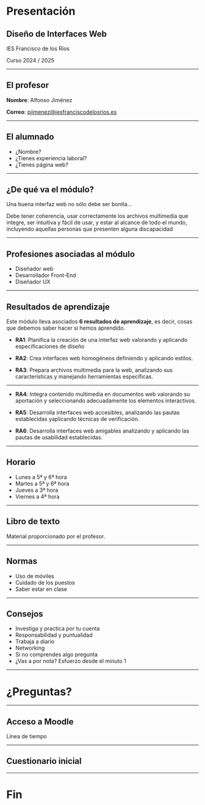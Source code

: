 # Presentación

## Diseño de Interfaces Web

IES Francisco de los Ríos

Curso 2024 / 2025

---

## El profesor

**Nombre**: Alfonso Jiménez

**Correo**: [pjimenez@iesfranciscodelosrios.es](mailto:pjimenez@iesfranciscodelosrios.es)

---

## El alumnado

- ¿Nombre?
- ¿Tienes experiencia laboral?
- ¿Tienes página web?

---

## ¿De qué va el módulo?

Una buena interfaz web no sólo debe ser bonita...

Debe tener coherencia, usar correctamente los archivos multimedia que integre, ser intuitiva y fácil de usar, y estar al alcance de todo el mundo, incluyendo aquellas personas que presenten alguna discapacidad  <!-- .element: class="fragment" -->

---

## Profesiones asociadas al módulo

- Diseñador web <!-- .element: class="fragment" -->
- Desarrollador Front-End <!-- .element: class="fragment" -->
- Diseñador UX <!-- .element: class="fragment" -->

---

## Resultados de aprendizaje

Este módulo lleva asociados **6 resultados de aprendizaje**, es decir, cosas que debemos saber hacer si hemos aprendido.

- **RA1**: Planifica la creación de una interfaz web valorando y aplicando especificaciones
de diseño

- **RA2**: Crea interfaces web homogéneos definiendo y aplicando estilos.

- **RA3**: Prepara archivos multimedia para la web, analizando sus características y
manejando herramientas específicas.

------

- **RA4**: Integra contenido multimedia en documentos web valorando su aportación y
seleccionando adecuadamente los elementos interactivos.

- **RA5**: Desarrolla interfaces web accesibles, analizando las pautas establecidas
yaplicando técnicas de verificación.

- **RA6**: Desarrolla interfaces web amigables analizando y aplicando las pautas de
usabilidad establecidas.

---

## Horario

- Lunes a 5ª y 6ª hora
- Martes a 5ª y 6ª hora
- Jueves a 3ª hora
- Viernes a 4ª hora

---

## Libro de texto

Material proporcionado por el profesor.

---

## Normas

- Uso de móviles <!-- .element: class="fragment" -->
- Cuidado de los puestos <!-- .element: class="fragment" -->
- Saber estar en clase <!-- .element: class="fragment" -->

---

## Consejos

- Investiga y practica por tu cuenta <!-- .element: class="fragment" -->
- Responsabilidad y puntualidad <!-- .element: class="fragment" -->
- Trabaja a diario <!-- .element: class="fragment" -->
- Networking <!-- .element: class="fragment" -->
- Si no comprendes algo pregunta <!-- .element: class="fragment" -->
- ¿Vas a por nota? Esfuerzo desde el minuto 1 <!-- .element: class="fragment" -->

---

# ¿Preguntas?

---

## Acceso a Moodle

Línea de tiempo <!-- .element: class="fragment" -->

---

## Cuestionario inicial

---

# Fin